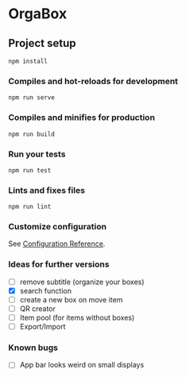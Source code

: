 # OrgaBox

## Project setup
```
npm install
```

### Compiles and hot-reloads for development
```
npm run serve
```

### Compiles and minifies for production
```
npm run build
```

### Run your tests
```
npm run test
```

### Lints and fixes files
```
npm run lint
```

### Customize configuration
See [Configuration Reference](https://cli.vuejs.org/config/).


### Ideas for further versions

- [ ] remove subtitle (organize your boxes)
- [x] search function
- [ ] create a new box on move item
- [ ] QR creator
- [ ] Item pool (for items without boxes)
- [ ] Export/Import

### Known bugs

- [ ] App bar looks weird on small displays
